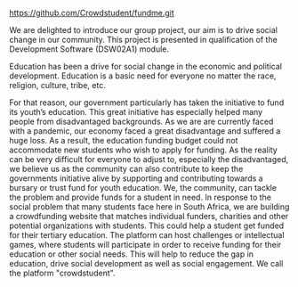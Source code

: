 https://github.com/Crowdstudent/fundme.git


We are delighted to introduce our group project, our aim is to drive social change in our community.
This project is presented in qualification of the Development Software (DSW02A1) module.

Education has been a drive for social change in the economic and political development.
Education is a basic need for everyone no matter the race, religion, culture, tribe, etc.

For that reason, our government particularly has taken the initiative to fund its youth’s education.
This great initiative has especially helped many people from disadvantaged backgrounds. As we are
are currently faced with a pandemic, our economy faced a great disadvantage and suffered a huge loss. As a result, the education funding budget could not accommodate new students who wish to apply for funding.
As the reality can be very difficult for everyone to adjust to, especially the disadvantaged, we believe us as the community can also contribute to keep the governments initiative alive by supporting and contributing towards a bursary or trust fund for youth education. We, the community, can tackle the problem and provide funds for a student in need.
In response to the social problem that many students face here in South Africa, we are building a crowdfunding website that matches individual funders, charities and other potential organizations with students. This could help a student get funded for their tertiary education. The platform can host challenges or intellectual games, where students will participate in order to receive funding for their education or other social needs. This will help to reduce the gap in education, drive social development as well as social engagement. We call the platform "crowdstudent".
